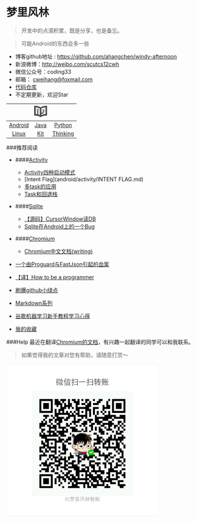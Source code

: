 # 梦里风林

> 开发中的点滴积累，既是分享，也是备忘。

> 可能Android的东西会多一些


- 博客github地址 : https://github.com/ahangchen/windy-afternoon
- 新浪微博：http://weibo.com/scutcs12cwh
- 微信公众号：coding33
- 邮箱： cweihang@foxmail.com
- [代码仓库](https://github.com/ahangchen)
- 不定期更新，欢迎Star

||![](128.png)||
| :-:| :-:  | :-:  |
|[Android](android/README.md) | [Java](java/README.md) | [Python](python/README.md)|
| [Linux](linux/note.md) | [Kit](kit/README.md) | [Thinking](thinking-in-program/README.md)|
###推荐阅读

 - ####[Activity](android/activity/README.md)
   - [Activity四种启动模式](android/activity/Activity四种启动模式.md)
   - [Intent Flag](android/activity/INTENT FLAG.md)
   - [多task的应用](android/activity/多TASK的应用.md)
   - [Task和回退栈](android/activity/Task和回退栈.md)
 
 - ####[Sqlite](android/sqlite/README.md)
   - [【源码】CursorWindow读DB](android/sqlite/从源码看ANDROID中SQLITE是怎么通过CURSORWINDOW读DB的.md)
   - [Sqlite在Android上的一个Bug](android/sqlite/SQLITE在ANDROID上的一个BUG.md)
 - ####[Chromium](android/chromium/README.md)
   - [Chromium中文文档(writing)](https://ahangchen.gitbooks.io/chromium_doc_zh/content/zh//)
 - [一个由Proguard与FastJson引起的血案](android/一个由PROGUARD与FASTJSON引起的血案.md)

- [【译】How to be a programmer](https://ahangchen.gitbooks.io/how-to-be-a-programmer-cn/content/)

-  [刷爆github小绿点](kit/git/green_blush.md)
-  [Markdown系列](kit/markdown/README.md)
- [谷歌机器学习新手教程学习心得](https://github.com/ahangchen/GoogleML)
- [我的收藏](star.md)

###Help
最近在翻译[Chromium的文档](https://github.com/ahangchen/Chromium_doc_zh)，有兴趣一起翻译的同学可以和我联系。

> 如果觉得我的文章对您有帮助，请随意打赏～

<img src="1792645569.jpg" width = "400" height = "400" alt="图片名称" align=center />






